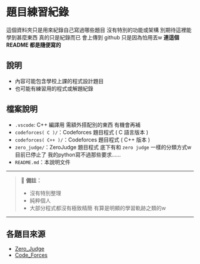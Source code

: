 # 題目練習紀錄

這個資料夾只是用來紀錄自己寫過哪些題目 沒有特別的功能或架構
別期待這裡能學到甚麼東西 真的只是紀錄而已
會上傳到 github 只是因為怕用丟w
**連這個 README 都是隨便寫的**

## 說明
- 內容可能包含學校上課的程式設計題目
- 也可能有練習用的程式或解題紀錄

## 檔案說明
- `.vscode`: C++ 編譯用 需額外搭配別的東西 有機會再補
- `codeforces( C )/`：Codeforces 題目程式 ( C 語言版本 )
- `codeforces( C++ )/`：Codeforces 題目程式 ( C++ 版本 )
- `zero_judge/`：ZeroJudge 題目程式 底下有和 `zero judge` 一樣的分類方式w 目前已停止了 我的python寫不過那些要求......
- `README.md`：本說明文件

---

> 📌 **備註：**  
>- 沒有特別整理
>- 純粹個人
>- 大部分程式都沒有極致精簡 有算是明顯的學習軌跡之類的w

---

## 各題目來源
- [Zero_Judge](https://zerojudge.tw/Problems?tabid=BASIC#tab00)
- [Code_Forces](https://codeforces.com/problemset)